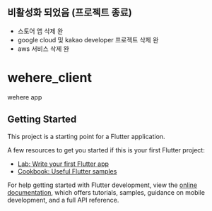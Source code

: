 ## 비활성화 되었음 (프로젝트 종료)
 - 스토어 앱 삭제 완
 - google cloud 및 kakao developer 프로젝트 삭제 완
 - aws 서비스 삭제 완

# wehere_client

wehere app

## Getting Started

This project is a starting point for a Flutter application.

A few resources to get you started if this is your first Flutter project:

- [Lab: Write your first Flutter app](https://docs.flutter.dev/get-started/codelab)
- [Cookbook: Useful Flutter samples](https://docs.flutter.dev/cookbook)

For help getting started with Flutter development, view the
[online documentation](https://docs.flutter.dev/), which offers tutorials,
samples, guidance on mobile development, and a full API reference.
